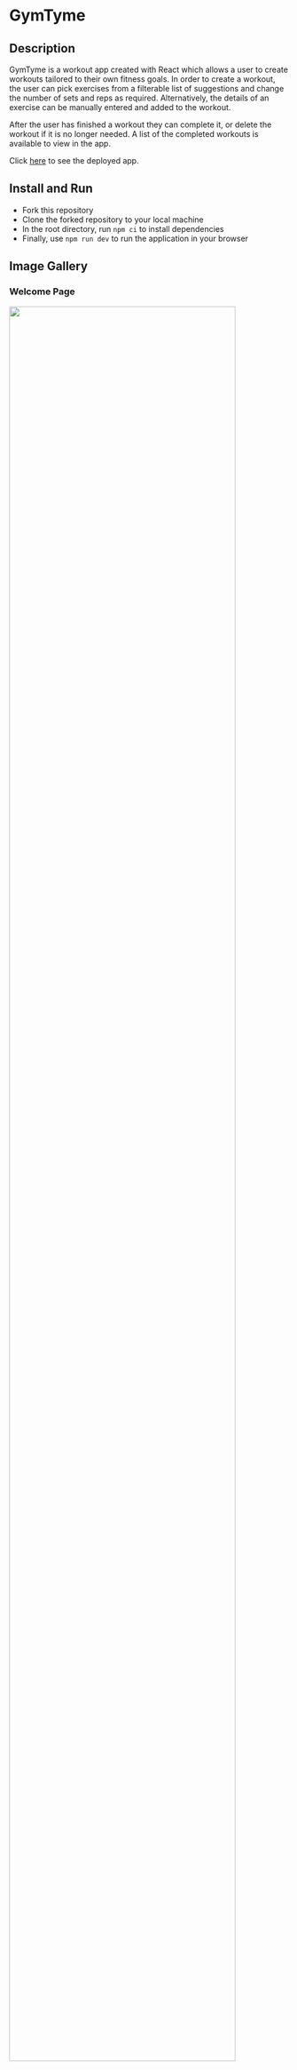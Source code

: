 # GymTyme

## Description

GymTyme is a workout app created with React which allows a user to create workouts tailored to their own fitness goals. In order to create a workout, the user can pick exercises from a filterable list of suggestions and change the number of sets and reps as required. Alternatively, the details of an exercise can be manually entered and added to the workout.

After the user has finished a workout they can complete it, or delete the workout if it is no longer needed. A list of the completed workouts is available to view in the app.

Click [here](https://gymtyme.netlify.app/) to see the deployed app. 

## Install and Run

- Fork this repository
- Clone the forked repository to your local machine
- In the root directory, run `npm ci` to install dependencies
- Finally, use `npm run dev` to run the application in your browser

## Image Gallery

### Welcome Page
<img src = https://github.com/Satokii/gymtyme/assets/125318469/bbcbaf62-2b56-431e-8d9f-42d55a90903e width = 90% >
<br/>

### Home Page
<img src = https://github.com/Satokii/gymtyme/assets/125318469/b4f156f0-2b11-49a1-895c-be8866969228 width = 90% >
<br/>
